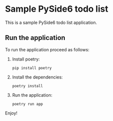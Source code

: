 # Sample PySide6 todo list

This is a sample PySide6 todo list application.

## Run the application

To run the application proceed as follows:

1. Install poetry:

   ```
   pip install poetry
   ```

2. Install the dependencies:

   ```
   poetry install
   ```

3. Run the application:

   ```
   poetry run app
   ```

Enjoy!
